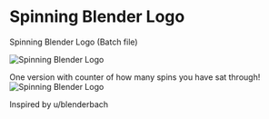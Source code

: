 # Spinning Blender Logo
Spinning Blender Logo (Batch file)

![Spinning Blender Logo](https://i.imgur.com/QNfP85s.gif)


One version with counter of how many spins you have sat through!
![Spinning Blender Logo](https://imgur.com/QGfv6RA)


Inspired by u/blenderbach
